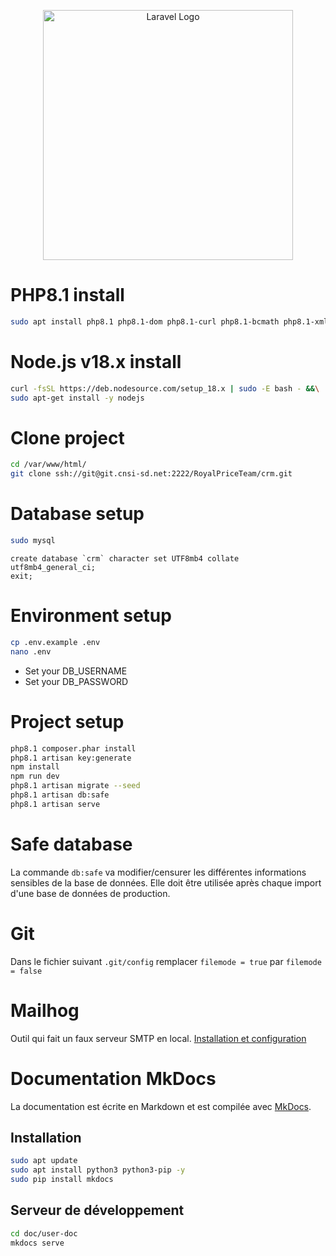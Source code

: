 <p align="center"><a href="https://laravel.com" target="_blank"><img src="https://raw.githubusercontent.com/laravel/art/master/logo-lockup/5%20SVG/2%20CMYK/1%20Full%20Color/laravel-logolockup-cmyk-red.svg" width="400" alt="Laravel Logo"></a></p>

# PHP8.1 install
```bash
sudo apt install php8.1 php8.1-dom php8.1-curl php8.1-bcmath php8.1-xml php8.1-mysql php8.1-gd php8.1-fpm php8.1-soap php8.1-raphf php8.1-imap
```

# Node.js v18.x install
```bash
curl -fsSL https://deb.nodesource.com/setup_18.x | sudo -E bash - &&\
sudo apt-get install -y nodejs
```

# Clone project
```bash
cd /var/www/html/
git clone ssh://git@git.cnsi-sd.net:2222/RoyalPriceTeam/crm.git
```

# Database setup
```bash
sudo mysql
```
```mysql
create database `crm` character set UTF8mb4 collate utf8mb4_general_ci;
exit;
```

# Environment setup
```bash
cp .env.example .env
nano .env
```
- Set your DB_USERNAME
- Set your DB_PASSWORD

# Project setup
```bash
php8.1 composer.phar install
php8.1 artisan key:generate
npm install
npm run dev
php8.1 artisan migrate --seed
php8.1 artisan db:safe
php8.1 artisan serve
```

# Safe database
La commande `db:safe` va modifier/censurer les différentes informations sensibles de la base de données.
Elle doit être utilisée après chaque import d'une base de données de production.

# Git
Dans le fichier suivant `.git/config` remplacer `filemode = true` par `filemode = false`

# Mailhog
Outil qui fait un faux serveur SMTP en local. [Installation et configuration](https://docs.google.com/document/d/1ldrS1BUNCsOweyQBWgi59p-xYSW8J0Gz10Wjs-5hknM/edit)

# Documentation MkDocs
La documentation est écrite en Markdown et est compilée avec [MkDocs](https://www.mkdocs.org/). 
## Installation
```bash
sudo apt update
sudo apt install python3 python3-pip -y
sudo pip install mkdocs
```
## Serveur de développement
```bash
cd doc/user-doc
mkdocs serve
```


